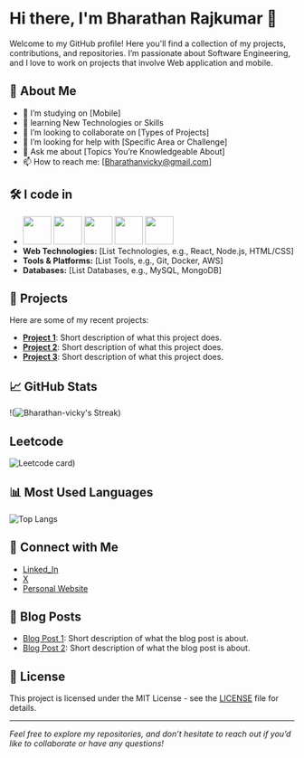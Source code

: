 
# Hi there, I'm Bharathan Rajkumar 👋

Welcome to my GitHub profile! Here you'll find a collection of my projects, contributions, and repositories. I’m passionate about Software Engineering, and I love to work on projects that involve Web application and mobile.

## 🚀 About Me

- 🔭 I’m studying on [Mobile]
- 🌱 learning New Technologies or Skills
- 👯 I’m looking to collaborate on [Types of Projects]
- 🤔 I’m looking for help with [Specific Area or Challenge]
- 💬 Ask me about [Topics You’re Knowledgeable About]
- 📫 How to reach me: [Bharathanvicky@gmail.com]

## 🛠️ I code in

-  <img height="50" width="50" src="https://img.shields.io/badge/Java-ED8B00?style=for-the-badge&logo=openjdk&logoColor=white"> <img height="50" width="50" src="https://img.shields.io/badge/Python-3776AB?style=for-the-badge&logo=python&logoColor=white"> <img height="50" width="50" src="https://img.shields.io/badge/JavaScript-F7DF1E?style=for-the-badge&logo=javascript&logoColor=black"> <img height="50" width="50" src="https://img.shields.io/badge/React-20232A?style=for-the-badge&logo=react&logoColor=61DAFB"> <img height="50" width="50" src="https://img.shields.io/badge/Spring-6DB33F?style=for-the-badge&logo=spring&logoColor=white"> 
- **Web Technologies:** [List Technologies, e.g., React, Node.js, HTML/CSS]
- **Tools & Platforms:** [List Tools, e.g., Git, Docker, AWS]
- **Databases:** [List Databases, e.g., MySQL, MongoDB]

## 🌟 Projects

Here are some of my recent projects:

- **[Project 1](link-to-project)**: Short description of what this project does.
- **[Project 2](link-to-project)**: Short description of what this project does.
- **[Project 3](link-to-project)**: Short description of what this project does.

## 📈 GitHub Stats

!(![Bharathan-vicky's Streak](https://github-readme-streak-stats.herokuapp.com/?user=Bharathan-vicky&theme=vue-dark&hide_border=true))

## Leetcode 

![Leetcode card](https://leetcard.jacoblin.cool/Bharathan-vicky?theme=dark&font=Marcellus&ext=heatmap))



## 📊 Most Used Languages

![Top Langs](https://github-readme-stats.vercel.app/api/top-langs/?username=your-github-username&layout=compact&theme=dark)

## 🤝 Connect with Me

- [Linked_In](www.linkedin.com/in/bharathan-rajkumar-346a10259)
- [X](https://x.com/BharathanVicky)
- [Personal Website](https://your-website.com)

## 📝 Blog Posts

- [Blog Post 1](link-to-blog-post): Short description of what the blog post is about.
- [Blog Post 2](link-to-blog-post): Short description of what the blog post is about.

## 📜 License

This project is licensed under the MIT License - see the [LICENSE](LICENSE) file for details.

---

*Feel free to explore my repositories, and don’t hesitate to reach out if you’d like to collaborate or have any questions!*
